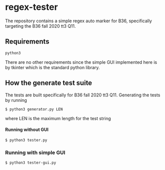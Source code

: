 # regex-tester

The repository contains a simple regex auto marker for B36, specifically targeting the B36 fall 2020 tt3 Q11.

## Requirements

`
python3
`

There are no other requirements since the simple GUI implemented here is by tkinter which is the standard python library.

## How the generate test suite

The tests are built specifically for B36 fall 2020 tt3 Q11. Generating the tests by running

`
$ python3 generator.py LEN
`

where LEN is the maximum length for the test string

#### Running without GUI

`
$ python3 tester.py
`

### Running with simple GUI

`
$ python3 tester-gui.py
`
